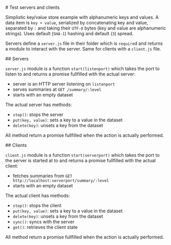 # Test servers and clients

Simplistic key/value store example with alphanumeric keys and values. A data item is `key + value`, serialized by concatenating key and value, separated by `:` and taking their `UTF-8` bytes (key and value are alphanumeric strings). Uses default (`SHA-1`) hashing and default (`3`) spread.

Servers define a `server.js` file in their folder which is `require`d and returns a module to interact with the server. Same for clients with a `client.js` file.

## Servers

`server.js` module is a function `start(listenport)` which takes the port to listen to and returns a promise fullfilled with the actual server:

* server is an HTTP server listening on `listenport`
* serves summaries at `GET /summary/:level`
* starts with an empty dataset

The actual server has methods:

* `stop()`: stops the server
* `put(key, value)`: sets a key to a value in the dataset
* `delete(key)`: unsets a key from the dataset

All method return a promise fullfilled when the action is actually performed.

## Clients


`client.js` module is a function `start(serverport)` which takes the port to the server is started at to and returns a promise fullfilled with the actual client:

* fetches summaries from `GET http://localhost:serverport/summary/:level`
* starts with an empty dataset

The actual client has methods:

* `stop()`: stops the client
* `put(key, value)`: sets a key to a value in the dataset
* `delete(key)`: unsets a key from the dataset
* `sync()`: syncs with the server
* `get()`: retrieves the client state

All method return a promise fullfilled when the action is actually performed.
